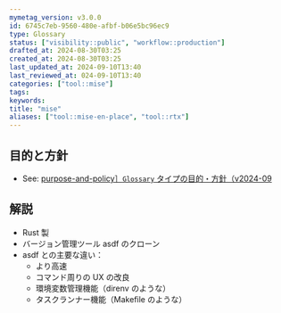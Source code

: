 ```yaml
---
mymetag_version: v3.0.0
id: 6745c7eb-9560-480e-afbf-b06e5bc96ec9
type: Glossary
status: ["visibility::public", "workflow::production"]
drafted_at: 2024-08-30T03:25
created_at: 2024-08-30T03:25
last_updated_at: 2024-09-10T13:40
last_reviewed_at: 024-09-10T13:40
categories: ["tool::mise"]
tags:
keywords:
title: "mise"
aliases: ["tool::mise-en-place", "tool::rtx"]
---
```


## 目的と方針

- See: [purpose-and-policy］`Glossary` タイプの目的・方針（v2024-09](../09/a8aa83e7-adcd-4576-ae7d-210e097a3db0.md)

## 解説

- Rust 製
- バージョン管理ツール asdf のクローン
- asdf との主要な違い：
    - より高速
    - コマンド周りの UX の改良
    - 環境変数管理機能（direnv のような）
    - タスクランナー機能（Makefile のような）
